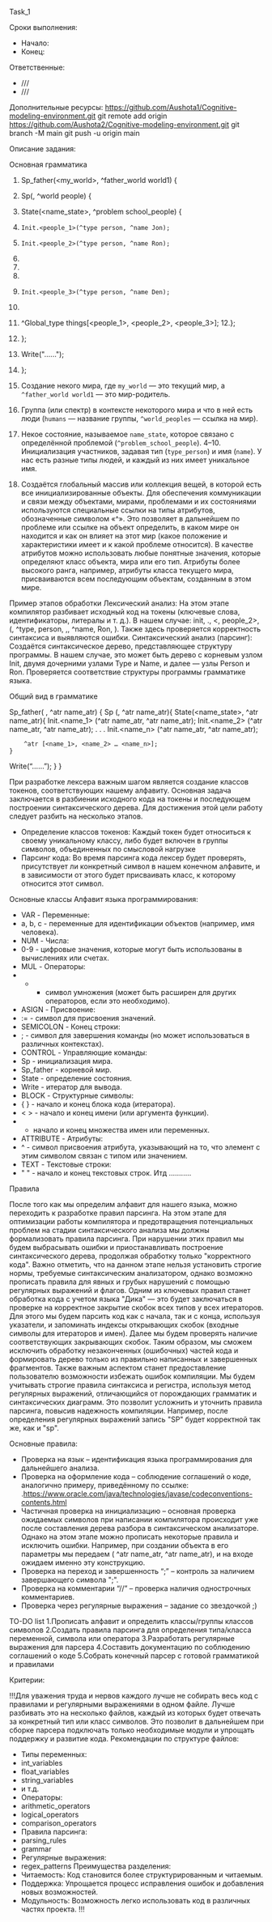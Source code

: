 Task_1

Сроки выполнения:
- Начало: 
- Конец: 

Ответственные:
- ///
- ///


Дополнительные ресурсы:
https://github.com/Aushota1/Cognitive-modeling-environment.git
git remote add origin https://github.com/Aushota2/Cognitive-modeling-environment.git
git branch -M main
git push -u origin main


Описание задания:

Основная грамматика

1. Sp_father(<my_world>, ^father_world world1) {
2. Sp(<humans>, ^world people) {
3. State(<name_state>, ^problem school_people) {
4.     Init.<people_1>(^type person, ^name Jon);
5.     Init.<people_2>(^type person, ^name Ron);
6.
7.
8.
9.     Init.<people_3>(^type person, ^name Den);
10.
11.  ^Global_type things[<people_1>, <people_2>, <people_3>];
12.};
12. };
13. Write("......");
14. };


1. Создание некого мира, где `my_world` — это текущий мир, а `^father_world world1` — это мир-родитель.
2. Группа (или спектр) в контексте некоторого мира и что в ней есть люди (`humans` — название группы, `^world_peoples` — ссылка на мир).
3. Некое состояние, называемое `name_state`, которое связано с определённой проблемой (`^problem_school_people`).
4–10. Инициализация участников, задавая тип (`type_person`) и имя (`name`). У нас есть разные типы людей, и каждый из них имеет уникальное имя.
11. Создаётся глобальный массив или коллекция вещей, в которой есть все инициализированные объекты.
Для обеспечения коммуникации и связи между объектами, мирами, проблемами и их состояниями используются специальные ссылки на типы атрибутов, обозначенные символом «^». Это позволяет в дальнейшем по проблеме или ссылке на объект определить, в каком мире он находится и как он влияет на этот мир (какое положение и характеристики имеет и к какой проблеме относится).
В качестве атрибутов можно использовать любые понятные значения, которые определяют класс объекта, мира или его тип. Атрибуты более высокого ранга, например, атрибуты класса текущего мира, присваиваются всем последующим объектам, созданным в этом мире.


Пример этапов обработки 
Лексический анализ:
На этом этапе компилятор разбивает исходный код на токены (ключевые слова, идентификаторы, литералы и т. д.). В нашем случае: init, ., <, people_2>, (, ^type, person, ,, ^name, Ron, ).
Также здесь проверяется корректность синтаксиса и выявляются ошибки.
Синтаксический анализ (парсинг):
Создаётся синтаксическое дерево, представляющее структуру программы. В нашем случае, это может быть дерево с корневым узлом Init, двумя дочерними узлами Type и Name, и далее — узлы Person и Ron.
Проверяется соответствие структуры программы грамматике языка.

Общий вид в грамматике 

Sp_father( <name>, ^atr name_atr) {
Sp (<name>, ^atr name_atr){
	State(<name_state>, ^atr name_atr){
		Init.<name_1> (^atr name_atr, ^atr name_atr);
                 Init.<name_2> (^atr name_atr, ^atr name_atr);
		.
		.
		.
                 Init.<name_n> (^atr name_atr, ^atr name_atr);

		^atr [<name_1>, <name_2> … <name_n>];
	}
Write(“……”);
}
}

При разработке лексера важным шагом является создание классов токенов, соответствующих нашему алфавиту. Основная задача заключается в разбиении исходного кода на токены и последующем построении синтаксического дерева. Для достижения этой цели работу следует разбить на несколько этапов.
- Определение классов токенов:
Каждый токен будет относиться к своему уникальному классу, либо будет включен в группы символов, объединенных по смысловой нагрузке
- Парсинг кода:
Во время парсинга кода лексер будет проверять, присутствует ли конкретный символ в нашем конечном алфавите, и в зависимости от этого будет присваивать класс, к которому относится этот символ.

Основные классы 
Алфавит языка программирования:
- VAR - Переменные:
- a, b, c - переменные для идентификации объектов (например, имя человека).
- NUM - Числа:
- 0-9 - цифровые значения, которые могут быть использованы в вычислениях или счетах.
- MUL - Операторы:
- - - символ умножения (может быть расширен для других операторов, если это необходимо).
- ASIGN - Присвоение:
- := - символ для присвоения значений.
- SEMICOLON - Конец строки:
- ; - символ для завершения команды (но может использоваться в различных контекстах).
- CONTROL - Управляющие команды:
- Sp - инициализация мира.
- Sp_father - корневой мир.
- State - определение состояния.
- Write - итератор для вывода.
- BLOCK - Структурные символы:
- { } - начало и конец блока кода (итератора).
- < > - начало и конец имени (или аргумента функции).
- - начало и конец множества имен или переменных.
- ATTRIBUTE - Атрибуты:
- ^ - символ присвоения атрибута, указывающий на то, что элемент с этим символом связан с типом или значением.
- TEXT - Текстовые строки:
- " " - начало и конец текстовых строк. Итд ........... 

Правила 

После того как мы определим алфавит для нашего языка, можно переходить к разработке правил парсинга. На этом этапе для оптимизации работы компилятора и предотвращения потенциальных проблем на стадии синтаксического анализа мы должны формализовать правила парсинга. При нарушении этих правил мы будем выбрасывать ошибки и приостанавливать построение синтаксического дерева, продолжая обработку только "корректного кода".
Важно отметить, что на данном этапе нельзя установить строгие нормы, требуемые синтаксическим анализатором, однако возможно прописать правила для явных и грубых нарушений с помощью регулярных выражений и флагов.
Одним из ключевых правил станет обработка кода с учетом языка "Дика" — это будет заключаться в проверке на корректное закрытие скобок всех типов у всех итераторов. Для этого мы будем парсить код как с начала, так и с конца, используя указатели, и запоминать индексы открывающих скобок (входные символы для итераторов и имен). Далее мы будем проверять наличие соответствующих закрывающих скобок. Таким образом, мы сможем исключить обработку незаконченных (ошибочных) частей кода и формировать дерево только из правильно написанных и завершенных фрагментов.
Также важным аспектом станет предоставление пользователю возможности избежать ошибок компиляции. Мы будем учитывать строгие правила синтаксиса и регистра, используя метод регулярных выражений, отличающийся от порождающих грамматик и синтаксических диаграмм. Это позволит усложнить и уточнить правила парсинга, повысив надежность компиляции.
Например, после определения регулярных выражений запись "SP" будет корректной так же, как и "sp".



Основные правила:
- Проверка на язык – идентификация языка программирования для дальнейшего анализа.
- Проверка на оформление кода – соблюдение соглашений о коде, аналогично примеру, приведённому по ссылке: .https://www.oracle.com/java/technologies/javase/codeconventions-contents.html
- Частичная проверка на инициализацию – основная проверка ожидаемых символов при написании компилятора происходит уже после составления дерева разбора в синтаксическом анализаторе. Однако на этом этапе можно прописать некоторые правила и исключить ошибки. Например, при создании объекта в его параметры мы передаем ( ^atr name_atr, ^atr name_atr), и на входе ожидаем именно эту конструкцию.
- Проверка на переход и завершенность “;” – контроль за наличием завершающего символа ";".
- Проверка на комментарии “//” – проверка наличия однострочных комментариев.
- Проверка через регулярные выражения – задание со звездочкой ;)

TO-DO list 
1.Прописать алфавит и определить классы/группы классов символов
2.Создать правила парсинга для определения типа/класса переменной, символа или оператора 
3.Разработать регулярные выражения для парсера
4.Составить документацию по соблюдению соглашений о коде
5.Собрать конечный парсер с готовой грамматикой и правилами

Критерии:

!!!Для уважения труда и нервов каждого лучше не собирать весь код с правилами и регулярными выражениями в одном файле. Лучше разбивать это на несколько файлов, каждый из которых будет отвечать за конкретный тип или класс символов. Это позволит в дальнейшем при сборке парсера подключать только необходимые модули и упрощать поддержку и развитие кода.
Рекомендации по структуре файлов:
- Типы переменных:
- int_variables
- float_variables
- string_variables
- и т.д.
- Операторы:
- arithmetic_operators
- logical_operators
- comparison_operators
- Правила парсинга:
- parsing_rules
- grammar
- Регулярные выражения:
- regex_patterns
Преимущества разделения:
- Читаемость: Код становится более структурированным и читаемым.
- Поддержка: Упрощается процесс исправления ошибок и добавления новых возможностей.
- Модульность: Возможность легко использовать код в различных частях проекта.
!!!


